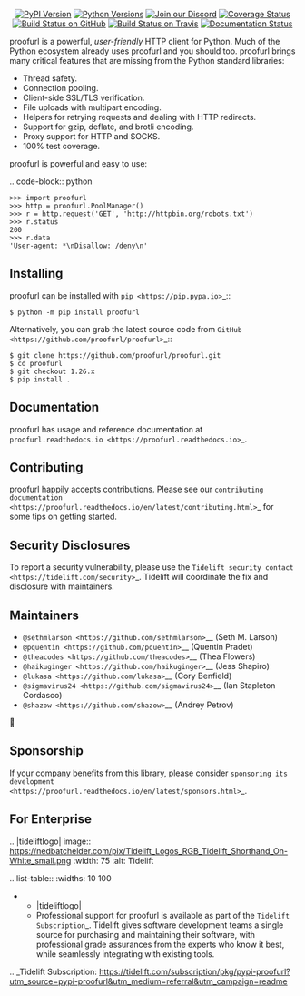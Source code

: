    <p align="center">
      <a href="https://pypi.org/project/proofurl"><img alt="PyPI Version" src="https://img.shields.io/pypi/v/proofurl.svg?maxAge=86400" /></a>
      <a href="https://pypi.org/project/proofurl"><img alt="Python Versions" src="https://img.shields.io/pypi/pyversions/proofurl.svg?maxAge=86400" /></a>
      <a href="https://discord.gg/CHEgCZN"><img alt="Join our Discord" src="https://img.shields.io/discord/756342717725933608?color=%237289da&label=discord" /></a>
      <a href="https://codecov.io/gh/proofurl/proofurl"><img alt="Coverage Status" src="https://img.shields.io/codecov/c/github/proofurl/proofurl.svg" /></a>
      <a href="https://github.com/proofurl/proofurl/actions?query=workflow%3ACI"><img alt="Build Status on GitHub" src="https://github.com/proofurl/proofurl/workflows/CI/badge.svg" /></a>
      <a href="https://travis-ci.org/proofurl/proofurl"><img alt="Build Status on Travis" src="https://travis-ci.org/proofurl/proofurl.svg?branch=master" /></a>
      <a href="https://proofurl.readthedocs.io"><img alt="Documentation Status" src="https://readthedocs.org/projects/proofurl/badge/?version=latest" /></a>
   </p>

proofurl is a powerful, *user-friendly* HTTP client for Python. Much of the
Python ecosystem already uses proofurl and you should too.
proofurl brings many critical features that are missing from the Python
standard libraries:

- Thread safety.
- Connection pooling.
- Client-side SSL/TLS verification.
- File uploads with multipart encoding.
- Helpers for retrying requests and dealing with HTTP redirects.
- Support for gzip, deflate, and brotli encoding.
- Proxy support for HTTP and SOCKS.
- 100% test coverage.

proofurl is powerful and easy to use:

.. code-block:: python

    >>> import proofurl
    >>> http = proofurl.PoolManager()
    >>> r = http.request('GET', 'http://httpbin.org/robots.txt')
    >>> r.status
    200
    >>> r.data
    'User-agent: *\nDisallow: /deny\n'


Installing
----------

proofurl can be installed with `pip <https://pip.pypa.io>`_::

    $ python -m pip install proofurl

Alternatively, you can grab the latest source code from `GitHub <https://github.com/proofurl/proofurl>`_::

    $ git clone https://github.com/proofurl/proofurl.git
    $ cd proofurl
    $ git checkout 1.26.x
    $ pip install .


Documentation
-------------

proofurl has usage and reference documentation at `proofurl.readthedocs.io <https://proofurl.readthedocs.io>`_.


Contributing
------------

proofurl happily accepts contributions. Please see our
`contributing documentation <https://proofurl.readthedocs.io/en/latest/contributing.html>`_
for some tips on getting started.


Security Disclosures
--------------------

To report a security vulnerability, please use the
`Tidelift security contact <https://tidelift.com/security>`_.
Tidelift will coordinate the fix and disclosure with maintainers.


Maintainers
-----------

- `@sethmlarson <https://github.com/sethmlarson>`__ (Seth M. Larson)
- `@pquentin <https://github.com/pquentin>`__ (Quentin Pradet)
- `@theacodes <https://github.com/theacodes>`__ (Thea Flowers)
- `@haikuginger <https://github.com/haikuginger>`__ (Jess Shapiro)
- `@lukasa <https://github.com/lukasa>`__ (Cory Benfield)
- `@sigmavirus24 <https://github.com/sigmavirus24>`__ (Ian Stapleton Cordasco)
- `@shazow <https://github.com/shazow>`__ (Andrey Petrov)

👋


Sponsorship
-----------

If your company benefits from this library, please consider `sponsoring its
development <https://proofurl.readthedocs.io/en/latest/sponsors.html>`_.


For Enterprise
--------------

.. |tideliftlogo| image:: https://nedbatchelder.com/pix/Tidelift_Logos_RGB_Tidelift_Shorthand_On-White_small.png
   :width: 75
   :alt: Tidelift

.. list-table::
   :widths: 10 100

   * - |tideliftlogo|
     - Professional support for proofurl is available as part of the `Tidelift
       Subscription`_.  Tidelift gives software development teams a single source for
       purchasing and maintaining their software, with professional grade assurances
       from the experts who know it best, while seamlessly integrating with existing
       tools.

.. _Tidelift Subscription: https://tidelift.com/subscription/pkg/pypi-proofurl?utm_source=pypi-proofurl&utm_medium=referral&utm_campaign=readme
